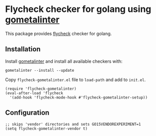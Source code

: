 # Flycheck checker for golang using [gometalinter](https://github.com/alecthomas/gometalinter)

This package provides [flycheck][flycheck-ref] checker for golang.

## Installation

Install [gometalinter](https://github.com/alecthomas/gometalinter) and install all available checkers with:

```
gometalinter --install --update
```

Copy `flycheck-gometalinter.el` file to `load-path` and add to `init.el`.

```
(require 'flycheck-gometalinter)
(eval-after-load 'flycheck
  '(add-hook 'flycheck-mode-hook #'flycheck-gometalinter-setup))
  ```

## Configuration

```
;; skips 'vendor' directories and sets GO15VENDOREXPERIMENT=1
(setq flycheck-gometalinter-vendor t)
```

[flycheck-ref]: http://www.flycheck.org                 "Flycheck"
